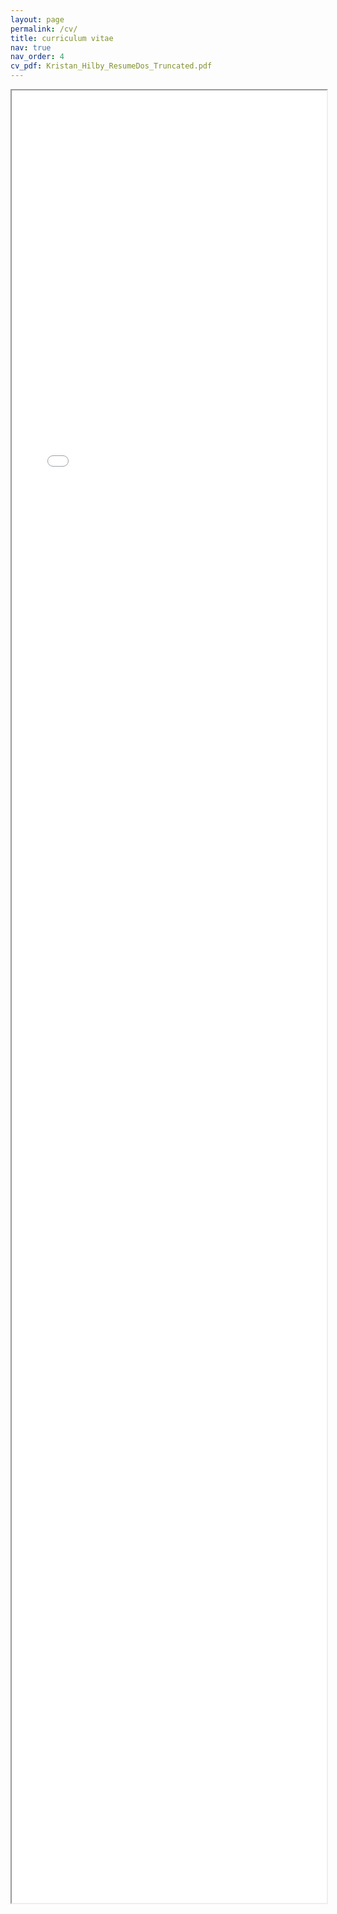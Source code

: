 ```yaml
---
layout: page
permalink: /cv/
title: curriculum vitae
nav: true
nav_order: 4
cv_pdf: Kristan_Hilby_ResumeDos_Truncated.pdf
---
```

<iframe width="100%" height="2900" src="../assets/pdf/Kristan_Hilby_ResumeDos_Truncated.pdf">
